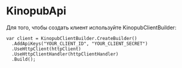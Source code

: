 # KinopubApi
Для того, чтобы создать клиент используйте KinopubClientBuilder:

	var client = KinopubClientBuilder.CreateBuilder()
      .AddApiKeys("YOUR_CLIENT_ID", "YOUR_CLIENT_SECRET")
      .UseHttpClient(httpClient)
      .UseHttpClientHandler(httpClientHandler)
      .Build();

